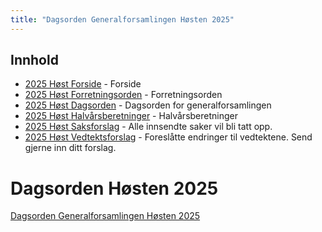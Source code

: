 ```yaml
---
title: "Dagsorden Generalforsamlingen Høsten 2025"
---
```


## Innhold

- [2025 Høst Forside](/generalforsamlinger/2025-h) - Forside
- [2025 Høst Forretningsorden](/generalforsamlinger/2025-h/forretningsorden) - Forretningsorden
- [2025 Høst Dagsorden](/generalforsamlinger/2025-h/dagsorden) - Dagsorden for generalforsamlingen
- [2025 Høst Halvårsberetninger](/generalforsamlinger/2025-h/aarsberetninger) - Halvårsberetninger
- [2025 Høst Saksforslag](/generalforsamlinger/2025-h/saksforslag) - Alle innsendte saker vil bli tatt opp.
- [2025 Høst Vedtektsforslag](/generalforsamlinger/2025-h/vedtekstforslag) - Foreslåtte endringer til vedtektene. Send gjerne inn ditt forslag.

# Dagsorden Høsten 2025

[Dagsorden Generalforsamlingen Høsten 2025](https://docs.google.com/spreadsheets/d/1HXn4vJRBQwcMHtxyXJj-A8RaGah_pveMCON_pdnrrdQ/edit?usp=sharing)
